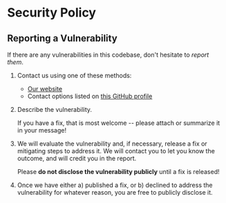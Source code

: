 # Security Policy

## Reporting a Vulnerability

If there are any vulnerabilities in this codebase, don't hesitate to _report them_.

1. Contact us using one of these methods:
   * [Our website](https://inreach.org/contact/)
   * Contact options listed on [this GitHub profile](https://github.com/weareinreach)
2. Describe the vulnerability.

   If you have a fix, that is most welcome -- please attach or summarize it in your message!

3. We will evaluate the vulnerability and, if necessary, release a fix or mitigating steps to address it. We will contact you to let you know the outcome, and will credit you in the report.

   Please **do not disclose the vulnerability publicly** until a fix is released!

4. Once we have either a) published a fix, or b) declined to address the vulnerability for whatever reason, you are free to publicly disclose it.
